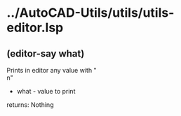 # ../AutoCAD-Utils/utils/utils-editor.lsp
## (editor-say what)
Prints in editor any value with "<br/>n"
* what - value to print
returns: Nothing
